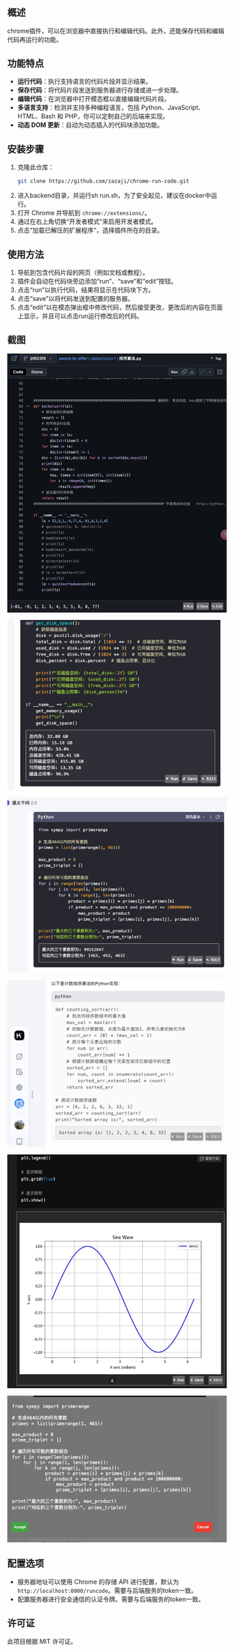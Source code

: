 #

## 概述

chrome插件，可以在浏览器中直接执行和编辑代码。此外，还能保存代码和编辑代码再运行的功能。

## 功能特点

- **运行代码**：执行支持语言的代码片段并显示结果。
- **保存代码**：将代码片段发送到服务器进行存储或进一步处理。
- **编辑代码**：在浏览器中打开模态框以直接编辑代码片段。
- **多语言支持**：检测并支持多种编程语言，包括 Python、JavaScript、HTML、Bash 和 PHP，你可以定制自己的后端来实现。
- **动态 DOM 更新**：自动为动态插入的代码块添加功能。

## 安装步骤

1. 克隆此仓库：
   ```bash
   git clone https://github.com/zazaji/chrome-run-code.git
   ```
2. 进入backend目录，并运行sh run.sh，为了安全起见，建议在docker中运行。
3. 打开 Chrome 并导航到 `chrome://extensions/`。
4. 通过在右上角切换“开发者模式”来启用开发者模式。
5. 点击“加载已解压的扩展程序”，选择插件所在的目录。

## 使用方法

1. 导航到包含代码片段的网页（例如文档或教程）。
2. 插件会自动在代码块旁边添加“run”、“save”和“edit”按钮。
3. 点击“run”以执行代码，结果将显示在代码块下方。
4. 点击“save”以将代码发送到配置的服务器。
5. 点击“edit”以在模态弹出框中修改代码，然后接受更改，更改后的内容在页面上显示，并且可以点击run运行修改后的代码。

## 截图

![截图](images/github.png)

![截图](images/yiyan.jpg)

![截图](images/qwen.jpg)

![截图](images/kimi.png)

![截图](images/graph.jpg)

![截图](images/edit.jpg)

## 配置选项

- 服务器地址可以使用 Chrome 的存储 API 进行配置，默认为 `http://localhost:8000/runcode`。需要与后端服务的token一致。
- 配置服务器进行安全通信的认证令牌。需要与后端服务的token一致。

## 许可证

此项目根据 MIT 许可证。

